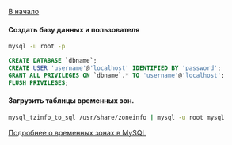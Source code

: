 [В начало](README.md)

#### Создать базу данных и пользователя
```sh
mysql -u root -p
```
```sql
CREATE DATABASE `dbname`;
CREATE USER 'username'@'localhost' IDENTIFIED BY 'password';
GRANT ALL PRIVILEGES ON `dbname`.* TO 'username'@'localhost';
FLUSH PRIVILEGES;
```

#### Загрузить таблицы временных зон.
```sh
mysql_tzinfo_to_sql /usr/share/zoneinfo | mysql -u root mysql
```
[Подробнее о временных зонах в MySQL](https://dev.mysql.com/doc/refman/8.0/en/time-zone-support.html)
